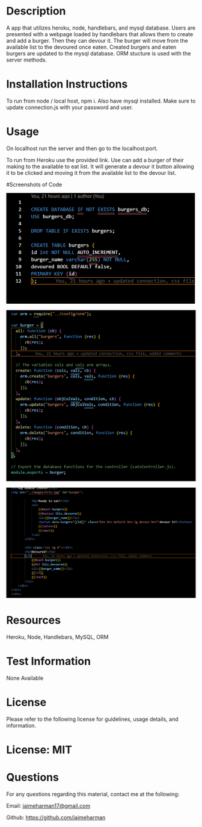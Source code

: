 # Description
A app that utilizes heroku, node, handlebars, and mysql database. Users are presented with a webpage loaded by handlebars that allows them to create and add a burger. Then they can devour it. The burger will move from the available list to the devoured once eaten. Created burgers and eaten burgers are updated to the mysql database. ORM stucture is used with the server methods.

# Installation Instructions
To run from node / local host, npm i. Also have mysql installed. Make sure to update connection.js with your password and user.

# Usage
On localhost run the server and then go to the localhost:port.

To run from Heroku use the provided link. Use can add a burger of their making to the available to eat list. It will generate a devour it button allowing it to be clicked and moving it from the available list to the devour list.

#Screenshots of Code

![Database](public/images/activity13.PNG)

![Burger.js](public/images/activity13P2.PNG)

![Handlebars](public/images/activity13hb.PNG)

# Resources
Heroku, Node, Handlebars, MySQL, ORM

# Test Information
None Available

# License
Please refer to the following license for guidelines, usage details, and information.

# License: MIT

# Questions
For any questions regarding this material, contact me at the following:

Email: jaimeharman17@gmail.com

Github: https://github.com/jaimeharman
